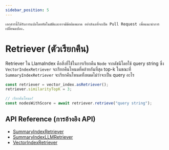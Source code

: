 ```yaml
---
sidebar_position: 5
---
```


`เอกสารนี้ได้รับการแปลโดยอัตโนมัติและอาจมีข้อผิดพลาด อย่าลังเลที่จะเปิด Pull Request เพื่อแนะนำการเปลี่ยนแปลง.`

# Retriever (ตัวเรียกคืน)

Retriever ใน LlamaIndex คือสิ่งที่ใช้ในการเรียกคืน `Node` จากดัชนีโดยใช้ query string ซึ่ง `VectorIndexRetriever` จะเรียกคืนโหนดที่คล้ายกันที่สุด top-k ในขณะที่ `SummaryIndexRetriever` จะเรียกคืนโหนดทั้งหมดไม่ว่าจะเป็น query อะไร

```typescript
const retriever = vector_index.asRetriever();
retriever.similarityTopK = 3;

// เรียกคืนโหนด!
const nodesWithScore = await retriever.retrieve("query string");
```

## API Reference (การอ้างอิง API)

- [SummaryIndexRetriever](../../api/classes/SummaryIndexRetriever.md)
- [SummaryIndexLLMRetriever](../../api/classes/SummaryIndexLLMRetriever.md)
- [VectorIndexRetriever](../../api/classes/VectorIndexRetriever.md)
